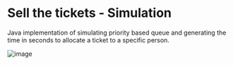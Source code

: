 # Sell the tickets - Simulation
Java implementation of simulating priority based queue and generating the time in seconds to allocate a ticket to a specific person.


![image](https://github.com/saniiikaaa/Simulation-of-priority-based-ticket-selling/assets/136309640/f4fa2fe5-6931-4eac-b477-1967bc6a0a88)

